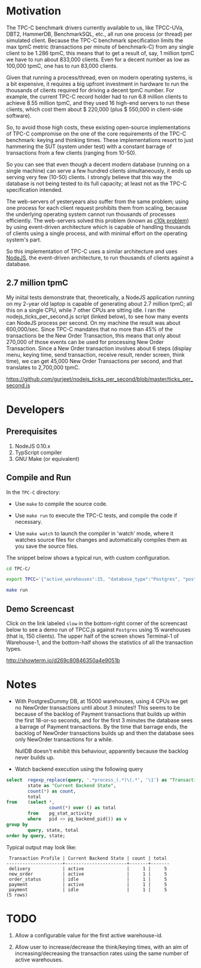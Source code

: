 
Motivation
==========

The TPC-C benchmark drivers currently available to us, like TPCC-UVa, DBT2,
HammerDB, BenchmarkSQL, etc., all run one process (or thread) per simulated
client. Because the TPC-C benchmark specification limits the max tpmC metric
(transactions per minute of benchmark-C) from any single client to be 1.286 tpmC,
this means that to get a result of, say, 1 million tpmC we have to run about
833,000 clients. Even for a decent number as low as 100,000 tpmC, one has to run
83,000 clients.

Given that running a process/thread, even on modern operating systems, is a bit
expensive, it requires a big upfront investment in hardware to run the thousands
of clients required for driving a decent tpmC number. For example, the current
TPC-C record holder had to run 6.8 million clients to achieve 8.55 million tpmC,
and they used 16 high-end servers to run these clients, which cost them about
$ 220,000 (plus $ 550,000 in client-side software).

So, to avoid those high costs, these existing open-source implementations of
TPC-C compromise on the one of the core requirements of the TPC-C benchmark:
keying and thinking times. These implementations resort to just hammering the
SUT (system under test) with a constant barrage of transactions from a few
clients (ranging from 10-50).

So you can see that even though a decent modern database (running on a single
machine) can serve a few hundred clients simultaneously, it ends up serving
very few (10-50) clients. I strongly believe that this way the database is
not being tested to its full capacity; at least not as the TPC-C specification
intended.

The web-servers of yesteryears also suffer from the same problem; using one
process for each client request prohibits them from scaling, because the
underlying operating system cannot run thousands of processes efficiently. The
web-servers solved this problem (known as [c10k problem]) by using event-driven
architecture which is capable of handling thousands of clients using a single
process, and with minimal effort on the operating system's part.

So this implementation of TPC-C uses a similar architecture and uses [NodeJS],
the event-driven architecture, to run thousands of clients against a database.

[c10k problem]: http://en.wikipedia.org/wiki/C10k_problem
[NodeJS]: http://nodejs.org/

2.7 million tpmC
-----------------

My iniital tests demonstrate that, theoretically, a NodeJS application running
on my 2-year old laptop is capable of generating about 2.7 million tpmC; all
this on a single CPU, while 7 other CPUs are sitting idle. I ran the
nodejs_ticks_per_second.js script (linked below), to see how many events can
NodeJS process per second. On my machine the result was about 600,000/sec. Since
TPC-C mandates that no more than 45% of the transactions be the New Order
Transaction, this means that only about 270,000 of those events can be used for
processing New Order Transaction. Since a New Order transaction involves about
6 steps (display menu, keying time, send transaction, receive result, render
screen, think time), we can get 45,000 New Order Transactions per second, and
that translates to 2,700,000 tpmC.

https://github.com/gurjeet/nodejs_ticks_per_second/blob/master/ticks_per_second.js

Developers
==========

Prerequisites
-------------

1. NodeJS 0.10.x
2. TypScript compiler
3. GNU Make (or equivalent)


Compile and Run
---------------

In the `TPC-C` directory:

- Use `make` to compile the source code.

- Use `make run` to execute the TPC-C tests, and compile the code if necessary.

- Use `make watch` to launch the compiler in 'watch' mode, where it watches
source files for changes and automatically compiles them as you save the source
files.

The snippet below shows a typical run, with custom configuration.

```bash
cd TPC-C/

export TPCC='{"active_warehouses":15, "database_type":"Postgres", "postgres_connection_pool_count": 4, "postgres_connection_string":"postgres://tpcc:password@localhost/postgres"}'

make run
```

Demo Screencast
---------------
Click on the link labeled `slow` in the bottom-right corner of the screencast
below to see a demo run of TPCC.js against `Postgres` using 15 warehouses (that
is, 150 clients). The upper half of the screen shows Terminal-1 of Warehouse-1,
and the bottom-half shows the statistics of all the transaction types.

http://showterm.io/d269c80846350a4e9051b

Notes
=====

* With PostgresDummy DB, at 15000 warehouses, using 4 CPUs we get no NewOrder
transactions until about 3 minutes!! This seems to be because of the backlog of
Payment transactions that builds up within the first 18-or-so seconds, and for
the first 3 minutes the database sees a barrage of Payment transactions. By the
time that barrage ends, the backlog of NewOrder transactions builds up and then
the database sees only NewOrder transactions for a while.

  NullDB doesn't exhibit this behaviour, apparently because the backlog never
builds up.

* Watch backend execution using the following query

```sql
select  regexp_replace(query, '.*process_(.*)\(.*', '\1') as "Transaction Profile",
        state as "Current Backend State",
        count(*) as count,
        total
from    (select *,
                count(*) over () as total
        from    pg_stat_activity
        where   pid <> pg_backend_pid()) as v
group by
        query, state, total
order by query, state;
```

Typical output may look like:

```
 Transaction Profile | Current Backend State | count | total
---------------------+-----------------------+-------+-------
 delivery            | active                |     1 |     5
 new_order           | active                |     1 |     5
 order_status        | idle                  |     1 |     5
 payment             | active                |     1 |     5
 payment             | idle                  |     1 |     5
(5 rows)
```

TODO
====

1. Allow a configurable value for the first active warehouse-id.

2. Allow user to increase/decrease the think/keying times, with an aim of
   increasing/decreasing the transaction rates using the same number of
   active warehouses.
